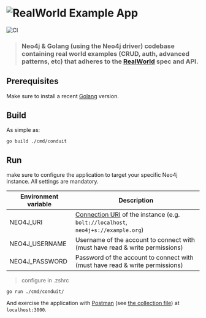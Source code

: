 # ![RealWorld Example App](project-logo.png)

![CI](https://github.com/neo4j-examples/golang-neo4j-realworld-example/workflows/Go/badge.svg)

> ### Neo4j & Golang (using the Neo4j driver) codebase containing real world examples (CRUD, auth, advanced patterns, etc) that adheres to the [RealWorld](https://github.com/gothinkster/realworld) spec and API.

## Prerequisites

Make sure to install a recent [Golang](https://golang.org/) version.

## Build

As simple as:

```
go build ./cmd/conduit
```

## Run

make sure to configure the application to target your specific Neo4j instance.
All settings are mandatory.

| Environment variable  | Description |
| --------------------- | ----------- |
| NEO4J_URI             | [Connection URI](https://neo4j.com/docs/driver-manual/current/client-applications/#driver-connection-uris) of the instance (e.g. `bolt://localhost`, `neo4j+s://example.org`) |
| NEO4J_USERNAME        | Username of the account to connect with (must have read & write permissions) |
| NEO4J_PASSWORD        | Password of the account to connect with (must have read & write permissions)|

> configure in .zshrc 

```
go run ./cmd/conduit/
```

And exercise the application with [Postman](https://www.postman.com/) (see [the collection file](./Conduit.postman_collection.json)) at `localhost:3000`.